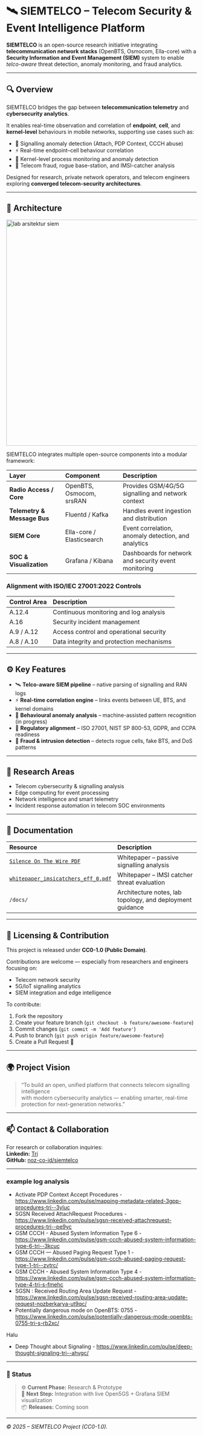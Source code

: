 # 🛰️ SIEMTELCO – Telecom Security & Event Intelligence Platform

**SIEMTELCO** is an open-source research initiative integrating **telecommunication network stacks** (OpenBTS, Osmocom, Ella-core) with a **Security Information and Event Management (SIEM)** system to enable *telco-aware* threat detection, anomaly monitoring, and fraud analytics.

---

## 🔍 Overview

SIEMTELCO bridges the gap between **telecommunication telemetry** and **cybersecurity analytics**.

It enables real-time observation and correlation of **endpoint**, **cell**, and **kernel-level** behaviours in mobile networks, supporting use cases such as:

- 📡 Signalling anomaly detection (Attach, PDP Context, CCCH abuse)
- ⚡ Real-time endpoint–cell behaviour correlation
- 🧩 Kernel-level process monitoring and anomaly detection
- 🔐 Telecom fraud, rogue base-station, and IMSI-catcher analysis

Designed for research, private network operators, and telecom engineers exploring **converged telecom-security architectures**.

---

## 🧩 Architecture

<img width="2232" height="598" alt="lab arsitektur siem" src="https://github.com/user-attachments/assets/df7c19d7-badc-4c35-a886-77eb62dc651d" />

SIEMTELCO integrates multiple open-source components into a modular framework:

| Layer | Component | Description |
|:------|:-----------|:-------------|
| **Radio Access / Core** | OpenBTS, Osmocom, srsRAN | Provides GSM/4G/5G signalling and network context |
| **Telemetry & Message Bus** | Fluentd / Kafka | Handles event ingestion and distribution |
| **SIEM Core** | Ella-core / Elasticsearch | Event correlation, anomaly detection, and analytics |
| **SOC & Visualization** | Grafana / Kibana | Dashboards for network and security event monitoring |

### Alignment with ISO/IEC 27001:2022 Controls

| Control Area | Description |
|:--------------|:-------------|
| A.12.4 | Continuous monitoring and log analysis |
| A.16 | Security incident management |
| A.9 / A.12 | Access control and operational security |
| A.8 / A.10 | Data integrity and protection mechanisms |

---

## ⚙️ Key Features

- 🛰️ **Telco-aware SIEM pipeline** – native parsing of signalling and RAN logs  
- ⚡ **Real-time correlation engine** – links events between UE, BTS, and kernel domains  
- 🧠 **Behavioural anomaly analysis** – machine-assisted pattern recognition (in progress)  
- 🔐 **Regulatory alignment** – ISO 27001, NIST SP 800-53, GDPR, and CCPA readiness  
- 🧾 **Fraud & intrusion detection** – detects rogue cells, fake BTS, and DoS patterns  

---

## 🧠 Research Areas

- Telecom cybersecurity & signalling analysis  
- Edge computing for event processing  
- Network intelligence and smart telemetry  
- Incident response automation in telecom SOC environments  

---

## 📘 Documentation

| Resource | Description |
|:----------|:-------------|
| [`Silence On The Wire PDF`](./Silence%20On%20The%20Wire%20PDF.pdf) | Whitepaper – passive signalling analysis |
| [`whitepaper_imsicatchers_eff_0.pdf`](./whitepaper_imsicatchers_eff_0.pdf) | Whitepaper – IMSI catcher threat evaluation |
| `/docs/` | Architecture notes, lab topology, and deployment guidance |

---

## 🧩 Licensing & Contribution

This project is released under **CC0-1.0 (Public Domain)**.

Contributions are welcome — especially from researchers and engineers focusing on:

- Telecom network security  
- 5G/IoT signalling analytics  
- SIEM integration and edge intelligence  

To contribute:
1. Fork the repository  
2. Create your feature branch (`git checkout -b feature/awesome-feature`)  
3. Commit changes (`git commit -m 'Add feature'`)  
4. Push to branch (`git push origin feature/awesome-feature`)  
5. Create a Pull Request 🚀

---

## 🌍 Project Vision

> “To build an open, unified platform that connects telecom signalling intelligence  
> with modern cybersecurity analytics — enabling smarter, real-time protection for next-generation networks.”

---

## 📫 Contact & Collaboration

For research or collaboration inquiries:  
**Linkedin:** [Tri](https://linkedin.com/in/noz)  
**GitHub:** [noz-co-id/siemtelco](https://github.com/noz-co-id/siemtelco)

---

### example log analysis

* Activate PDP Context Accept Procedures - https://www.linkedin.com/pulse/mapping-metadata-related-3gpp-procedures-tri--3yluc
* SGSN Received AttachRequest Procedures - https://www.linkedin.com/pulse/sgsn-received-attachrequest-procedures-tri--pe9yc
* GSM CCCH - Abused System Information Type 6 - https://www.linkedin.com/pulse/gsm-ccch-abused-system-information-type-6-tri--3kcuc
* GSM CCCH — Abused Paging Request Type 1 - https://www.linkedin.com/pulse/gsm-ccch-abused-paging-request-type-1-tri--zvtrc/
* GSM CCCH - Abused System Information Type 4 - https://www.linkedin.com/pulse/gsm-ccch-abused-system-information-type-4-tri-s-fmehc
* SGSN : Received Routing Area Update Request - https://www.linkedin.com/pulse/sgsn-received-routing-area-update-request-nozberkarya-ut9qc/
* Potentially dangerous mode on OpenBTS: 0755 - https://www.linkedin.com/pulse/potentially-dangerous-mode-openbts-0755-tri-s-rb2xc/

Halu
* Deep Thought about Signaling - https://www.linkedin.com/pulse/deep-thought-signaling-tri--ahvgc/

---

### 🧱 Status

> ⚙️ **Current Phase:** Research & Prototype  
> 🧪 **Next Step:** Integration with live Open5GS + Grafana SIEM visualization  
> 📦 **Releases:** Coming soon

---

_© 2025 – SIEMTELCO Project (CC0-1.0)._

